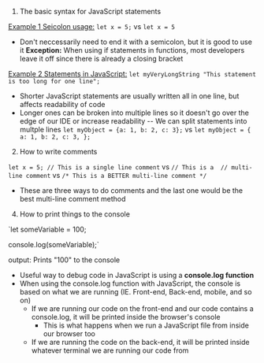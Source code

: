 1. The basic syntax for JavaScript statements

<u>Example 1 Seicolon usage:</u>
`let x = 5;`
vs
`let x = 5`

- Don't neccessarily need to end it with a semicolon, but it is good to use it
**Exception:** When using if statements in functions, most developers leave it off since there is already a closing bracket

<u>Example 2 Statements in JavaScript:</u>
`let myVeryLongString
	"This statement is too long for one line";`

- Shorter JavaScript statements are usually written all in one line, but affects readability of code
- Longer ones can be broken into multiple lines so it doesn't go over the edge of our IDE or increase readability -- We can split statements into multple lines
	`let myObject = {a: 1, b: 2, c: 3};`
	vs
	`let myObject = {
	        a: 1,
			b: 2,
			c: 3,
		};`
2. How to write comments

`let x = 5; // This is a single line comment`
vs
`// This is a 
// multi-line comment`
vs
`/*
      This is a BETTER
	multi-line comment
*/`

- These are three ways to do comments and the last one would be the best multi-line comment method

4. How to print things to the console

`let someVariable = 100;

console.log(someVariable);`

output:
Prints "100" to the console

- Useful way to debug code in JavaScript is using a **console.log function** 
- When using the console.log function with JavaScript, the console is based on what we are running (IE. Front-end, Back-end, mobile, and so on)
	- If we are running our code on the front-end and our code contains a console.log, it will be printed inside the browser's console
		- This is what happens when we run a JavaScript file from inside our browser too
	- If we are running the code on the back-end, it will be printed inside whatever terminal we are running our code from